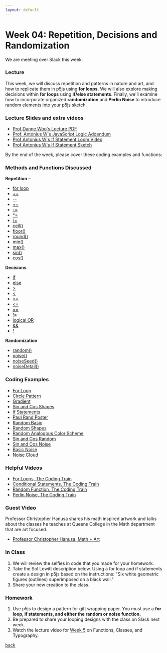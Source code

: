 ```yaml
---
layout: default
---
```


# Week 04: Repetition, Decisions and Randomization

We are meeting over Slack this week.

### Lecture
This week, we will discuss repetition and patterns in nature and art, and how to replicate them in p5js using **for loops**. We will also explore making decisions within **for loops** using **if/else statements**. Finally, we'll examine how to incorporate organized **randomization** and **Perlin Noise** to introduce random elements into your p5js sketch.

### Lecture Slides and extra videos
- [Prof Danne Woo's Lecture PDF](https://teaching-files.s3.us-east-2.amazonaws.com/creativecoding/lectures/creativecoding_week04.pdf)
- [Prof. Antonius W's JavaScript Logic Addendum](https://docs.google.com/presentation/d/16I28UfhgwojjMt64t4LPptjOdL4H-j39O3EW1yLE_fk/edit?usp=sharing)
- [Prof Antonius W's If Statement Loom Video](https://www.loom.com/share/362e7f1838b74505a21dc54eb0a8558f?sid=53327bcf-0bdb-4403-baae-f259a3353891)
- [Prof Antonius W's If Statement Sketch](https://editor.p5js.org/awcuny/sketches/fu58-dFT9)

By the end of the week, please cover these coding examples and functions:

### Methods and Functions Discussed
**Repetition** –
- [for loop](https://p5js.org/reference/p5/for/)
- [++](https://processing.org/reference/increment.html)
- [--](https://processing.org/reference/decrement.html)
- [+=](https://processing.org/reference/addassign.html)
- [-=](https://processing.org/reference/subtractassign.html)
- [*=](https://processing.org/reference/multiplyassign.html)
- [/=](https://processing.org/reference/divideassign.html)
- [ceil()](https://p5js.org/reference/#/p5/ceil)
- [floor()](https://p5js.org/reference/p5/floor/)
- [round()](https://p5js.org/reference/p5/round/)
- [min()](https://p5js.org/reference/p5/min/)
- [max()](https://p5js.org/reference/p5/max/)
- [sin()](https://p5js.org/reference/p5/sin/)
- [cos()](https://p5js.org/reference/p5/cos/)

**Decisions**
- [if](https://p5js.org/reference/p5/if-else/)
- [else](https://p5js.org/reference/#/p5/if-else/)
- [>](https://p5js.org/reference/p5/%3E/)
- [<](https://p5js.org/reference/p5/%3C/)
- [>=](https://p5js.org/reference/p5/%3E=/)
- [<=](https://p5js.org/reference/p5/%3C=/)
- [==](https://processing.org/reference/equality.html)
- [!=](https://processing.org/reference/inequality.html)
- [logical OR](https://processing.org/reference/logicalOR.html)
- [&&](https://processing.org/reference/logicalAND.html)
- [!](https://processing.org/reference/logicalNOT.html)

**Randomization**
- [random()](https://p5js.org/reference/p5/random/)
- [noise()](https://p5js.org/reference/p5/noise/)
- [noiseSeed()](https://p5js.org/reference/p5/noiseseed/)
- [noiseDetail()](https://p5js.org/reference/p5/noisedetail/)

### Coding Examples
- [For Loop](https://editor.p5js.org/dannewoo/sketches/2HQ3T-cRr)
- [Circle Pattern](https://editor.p5js.org/dannewoo/sketches/3Qs65ZRHN)
- [Gradient](https://editor.p5js.org/dannewoo/sketches/dg1jRmBUg)
- [Sin and Cos Shapes](https://editor.p5js.org/dannewoo/sketches/YAsnGMTIk)
- [If Statements](https://editor.p5js.org/dannewoo/sketches/F4D5IQQq7)
- [Paul Rand Poster](https://editor.p5js.org/dannewoo/sketches/QVA9CRdmI)
- [Random Basic](https://editor.p5js.org/dannewoo/sketches/D8-rTCDib)
- [Random Shapes](https://editor.p5js.org/dannewoo/sketches/hppg6Z3V2)
- [Random Analogous Color Scheme](https://editor.p5js.org/dannewoo/sketches/mxdUyFSx4)
- [Sin and Cos Random](https://editor.p5js.org/dannewoo/sketches/lyltZbNMG)
- [Sin and Cos Noise](https://editor.p5js.org/dannewoo/sketches/NNTlj8wwk)
- [Basic Noise](https://editor.p5js.org/dannewoo/sketches/L4nfZ7O1l)
- [Noise Cloud](https://editor.p5js.org/dannewoo/sketches/2YLjj496n)

### Helpful Videos
- [For Loops, The Coding Train](https://www.youtube.com/watch?v=xyclhIu2WDY)
- [Conditional Statements, The Coding Train](https://www.youtube.com/watch?v=1Osb_iGDdjk)
- [Random Function, The Coding Train](https://www.youtube.com/watch?v=nfmV2kuQKwA)
- [Perlin Noise, The Coding Train](https://www.youtube.com/watch?v=Qf4dIN99e2w&amp;list=PLRqwX-V7Uu6bgPNQAdxQZpJuJCjeOr7VD)

### Guest Video
Professor Christopher Hanusa shares his math inspired artwork and talks about the classes he teaches at Queens College in the Math department that are art focused.

- [Professor Christopher Hanusa, Math + Art](https://www.youtube.com/watch?v=1vtDsNh6G8w)

### In Class
1. We will review the selfies in code that you made for your homework.
2. Take the Sol Lewitt description below. Using a for loop and if statements create a design in p5js based on the instructions: "Six white geometric figures (outlines) superimposed on a black wall."
3. Share your new creation to the class.

### Homework
1. Use p5js to design a pattern for gift wrapping paper. You must use a **for loop, if statements, and either the random or noise function.**  
2. Be prepared to share your looping designs with the class on Slack next week.
3. Watch the lecture video for [Week 5](https://youtu.be/JxMa1Nt_5bQ?si=acRlEClfinWo_wcT) on Functions, Classes, and Typography.

[back](./)
